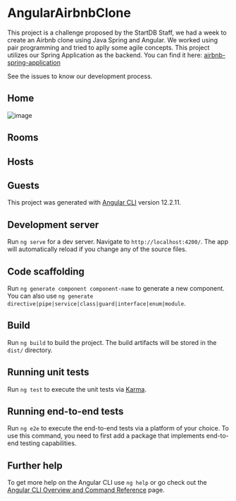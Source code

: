 # AngularAirbnbClone

This project is a challenge proposed by the StartDB Staff, we had a week to create an Airbnb clone using Java Spring and Angular.
We worked using pair programming and tried to aplly some agile concepts.
This project utilizes our Spring Application as the backend. You can find it here: [airbnb-spring-application](https://github.com/gabriel-lima-b/spring-airbnb-clone)

See the issues to know our development process.


## Home

![image](https://user-images.githubusercontent.com/19153825/142220314-54a0bff7-5745-492a-a581-cde12e5dc612.png)

## Rooms

## Hosts

## Guests


This project was generated with [Angular CLI](https://github.com/angular/angular-cli) version 12.2.11.

## Development server

Run `ng serve` for a dev server. Navigate to `http://localhost:4200/`. The app will automatically reload if you change any of the source files.

## Code scaffolding

Run `ng generate component component-name` to generate a new component. You can also use `ng generate directive|pipe|service|class|guard|interface|enum|module`.

## Build

Run `ng build` to build the project. The build artifacts will be stored in the `dist/` directory.

## Running unit tests

Run `ng test` to execute the unit tests via [Karma](https://karma-runner.github.io).

## Running end-to-end tests

Run `ng e2e` to execute the end-to-end tests via a platform of your choice. To use this command, you need to first add a package that implements end-to-end testing capabilities.

## Further help

To get more help on the Angular CLI use `ng help` or go check out the [Angular CLI Overview and Command Reference](https://angular.io/cli) page.
